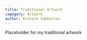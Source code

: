 ```yaml
---
title: Traditional Artwork
cagegory: Artwork
author: Richard Sabbarton
---
```


Placeholder for my traditional artwork

